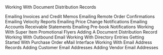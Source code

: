 Working With Document Distribution Records

Emailing Invoices and Credit Memos
Emailing Remote Order Confirmations
Emailing Velocity Reports
Emailing Price Change Notifications
Emailing Accounts Receivable Statements
Emailing Pre-book Notifications
Working With Super Item Promotional Flyers
Adding A Document Distribution Record
Working With Outbound Email
Working With Directory Entries
Getting Started With Purchase Order eMail Interface
Working With Email Address Records
Adding Customer Email Addresses
Adding Vendor Email Addresses